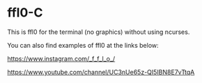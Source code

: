 # ffl0-C

This is ffl0 for the terminal (no graphics) without using ncurses. 

You can also find examples of ffl0 at the links below:

https://www.instagram.com/_f_f_l_o_/

https://www.youtube.com/channel/UC3nUe65z-QI5IBN8E7vTtqA
 
